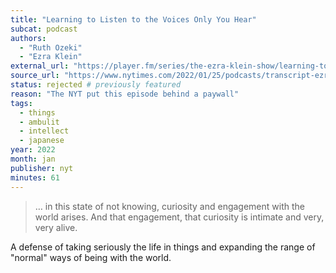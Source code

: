 ```yaml
---
title: "Learning to Listen to the Voices Only You Hear"
subcat: podcast
authors:
  - "Ruth Ozeki"
  - "Ezra Klein"
external_url: "https://player.fm/series/the-ezra-klein-show/learning-to-listen-to-the-voices-only-you-hear"
source_url: "https://www.nytimes.com/2022/01/25/podcasts/transcript-ezra-klein-interviews-ruth-ozeki.html"
status: rejected # previously featured
reason: "The NYT put this episode behind a paywall"
tags:
  - things
  - ambulit
  - intellect
  - japanese
year: 2022
month: jan
publisher: nyt
minutes: 61
---
```


> … in this state of not knowing, curiosity and engagement with the world arises. And that engagement, that curiosity is intimate and very, very alive.

A defense of taking seriously the life in things and expanding the range of "normal" ways of being with the world.
